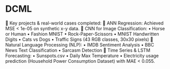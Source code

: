 # DCML
📌 Key projects & real-world cases completed:
🔹 ANN Regression: Achieved MSE < 1e-05 on synthetic x-y data.
 🔹 CNN for Image Classification:
 • Horse or Human
 • Fashion MNIST
 • Rock-Paper-Scissors
 • MNIST Handwritten Digits
 • Cats vs Dogs
 • Traffic Signs (43 RGB classes, 30x30 pixels)
 🔹 Natural Language Processing (NLP):
 • IMDB Sentiment Analysis
 • BBC News Text Classification
 • Sarcasm Detection
 🔹 Time Series & LSTM Forecasting:
 • Sunspots.csv
 • Daily Max Temperature
 • Electricity usage prediction (Household Power Consumption Dataset) with MAE < 0.055.
